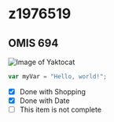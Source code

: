 # z1976519
## OMIS 694
![Image of Yaktocat](https://octodex.github.com/images/yaktocat.png)
``` javascript
var myVar = "Hello, world!";
```
- [x] Done with Shopping
- [x] Done with Date
- [ ] This item is not complete
